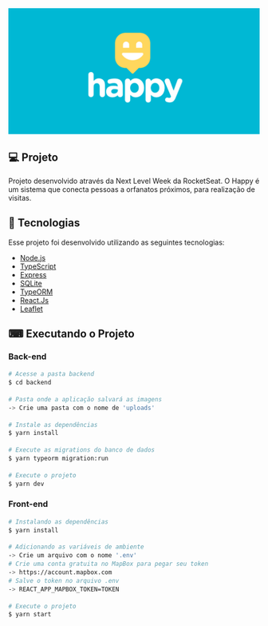 <img src="src/images/happy.png">

## 💻 Projeto
Projeto desenvolvido através da Next Level Week da RocketSeat. O Happy é um sistema que conecta pessoas a orfanatos próximos, para realização de visitas. 

## 🚀 Tecnologias

Esse projeto foi desenvolvido utilizando as seguintes tecnologias:

- [Node.js](https://nodejs.org/en/)
- [TypeScript](https://www.typescriptlang.org/)
- [Express](https://expressjs.com/pt-br/)
- [SQLite](https://www.sqlite.org/index.html)
- [TypeORM](https://typeorm.io/)
- [React.Js](https://pt-br.reactjs.org/)
- [Leaflet](https://leafletjs.com/)

## ⌨ Executando o Projeto

### Back-end

```bash
# Acesse a pasta backend
$ cd backend

# Pasta onde a aplicação salvará as imagens
-> Crie uma pasta com o nome de 'uploads'

# Instale as dependências
$ yarn install

# Execute as migrations do banco de dados
$ yarn typeorm migration:run

# Execute o projeto
$ yarn dev
```

### Front-end
```bash
# Instalando as dependências
$ yarn install

# Adicionando as variáveis de ambiente
-> Crie um arquivo com o nome '.env'
# Crie uma conta gratuita no MapBox para pegar seu token
-> https://account.mapbox.com
# Salve o token no arquivo .env
-> REACT_APP_MAPBOX_TOKEN=TOKEN

# Execute o projeto
$ yarn start
```